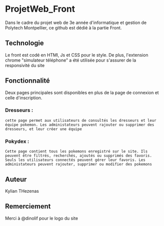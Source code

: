 # ProjetWeb_Front

Dans le cadre du projet web de 3e année d'informatique et gestion de Polytech Montpellier, ce github est dédié à la partie 
Front.

## Technologie

Le front est codé en HTMl, Js et CSS pour le style. De plus, l'extension chrome "simulateur téléphone" a été utilisée pour s'assurer de la responsivité du site

## Fonctionnalité

Deux pages principales sont disponibles en plus de la page de connexion et celle d'inscription.
### Dresseurs :
    cette page permet aux utilisateurs de consultés les dresseurs et leur équipe pokemon. Les administateurs peuvent rajouter ou supprimer des dresseurs, et leur créer une équipe
### Pokydex :
    Cette page contient tous les pokemons enregistré sur le site. Ils peuvent être filtrés, recherchés, ajoutés ou supprimés des favoris. Seuls les utilisateurs connectés peuvent gérer leur favoris. Les administateurs peuvent rajouter, supprimer ou modifier des pokemons

## Auteur 
Kylian THezenas

## Remerciement
Merci à @dinolif pour le logo du site 